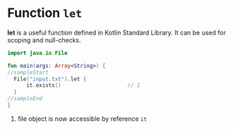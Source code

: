 # Function `let` 

**let** is a useful function defined in Kotlin Standard Library. It can be used for scoping and null-checks. 

<div class="language-kotlin" theme="idea">

```kotlin
import java.io.File

fun main(args: Array<String>) {
//sampleStart
  File("input.txt").let {
      it.exists()                     // 1
  }
//sampleEnd
}
```

</div>


1. file object is now accessible by reference `it`    
    
